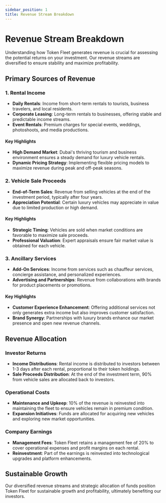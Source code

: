 ```yaml
---
sidebar_position: 1
title: Revenue Stream Breakdown
---
```


# Revenue Stream Breakdown

Understanding how Token Fleet generates revenue is crucial for assessing the potential returns on your investment. Our revenue streams are diversified to ensure stability and maximize profitability.

## Primary Sources of Revenue

### 1. **Rental Income**

- **Daily Rentals**: Income from short-term rentals to tourists, business travelers, and local residents.
- **Corporate Leasing**: Long-term rentals to businesses, offering stable and predictable income streams.
- **Event Rentals**: Premium charges for special events, weddings, photoshoots, and media productions.

#### Key Highlights

- **High Demand Market**: Dubai's thriving tourism and business environment ensures a steady demand for luxury vehicle rentals.
- **Dynamic Pricing Strategy**: Implementing flexible pricing models to maximize revenue during peak and off-peak seasons.

### 2. **Vehicle Sale Proceeds**

- **End-of-Term Sales**: Revenue from selling vehicles at the end of the investment period, typically after four years.
- **Appreciation Potential**: Certain luxury vehicles may appreciate in value due to limited production or high demand.

#### Key Highlights

- **Strategic Timing**: Vehicles are sold when market conditions are favorable to maximize sale proceeds.
- **Professional Valuation**: Expert appraisals ensure fair market value is obtained for each vehicle.

### 3. **Ancillary Services**

- **Add-On Services**: Income from services such as chauffeur services, concierge assistance, and personalized experiences.
- **Advertising and Partnerships**: Revenue from collaborations with brands for product placements or promotions.

#### Key Highlights

- **Customer Experience Enhancement**: Offering additional services not only generates extra income but also improves customer satisfaction.
- **Brand Synergy**: Partnerships with luxury brands enhance our market presence and open new revenue channels.

## Revenue Allocation

### **Investor Returns**

- **Income Distributions**: Rental income is distributed to investors between 1-3 days after each rental, proportional to their token holdings.
- **Sale Proceeds Distribution**: At the end of the investment term, 90% from vehicle sales are allocated back to investors.

### **Operational Costs**

- **Maintenance and Upkeep**: 10% of the revenue is reinvested into maintaining the fleet to ensure vehicles remain in premium condition.
- **Expansion Initiatives**: Funds are allocated for acquiring new vehicles and exploring new market opportunities.

### **Company Earnings**

- **Management Fees**: Token Fleet retains a management fee of 20% to cover operational expenses and profit margins on each rental.
- **Reinvestment**: Part of the earnings is reinvested into technological upgrades and platform enhancements.

## Sustainable Growth

Our diversified revenue streams and strategic allocation of funds position Token Fleet for sustainable growth and profitability, ultimately benefiting our investors.

